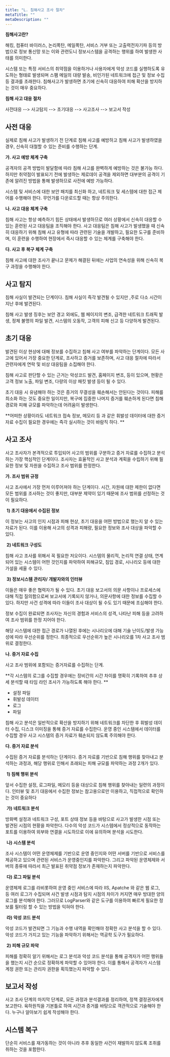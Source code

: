 ```yaml
---
title: "L. 침해사고 조사 절차"
metaTitle: ""
metaDescription: ""
---
```


**침해사고란?**

해킹, 컴퓨터 바이러스, 논리폭탄, 메일폭탄, 서비스 거부 또는 고출력전자기파 등의 방법으로 정보 통신망 또는 이와 관련도니 정보시스템을 공격하는 행위를 하여 발생한 사태를 의미한다.

시스템 또는 특정 서비스의 취약점을 이용하거나 사용자에게 악성 코드를 실행하도록 유도하는 형태로 발생되며 스팸 메일의 대량 발송, 비인가된 네트워크에 접근 및 정보 수집 등 결과를 초래한다. 침해사고가 발생하면 초기에 신속히 대응하여 피해 확산을 방지하는 것이 매우 중요하다.  

**침해 사고 대응 절차**

사전대응 --> 사고탐지 --> 초기대응 --> 사고조사 --> 보고서 작성

## 사전 대응

실제로 침해 사고가 발생하기 전 단계로 침해 사고를 예방하고 침해 사고가 발생하였을 경우, 신속히 대철할 수 있는 준비를 수행하는 단계. 

**가. 사고 예방 체계 구축**

공격자의 공격 방법이 발달함에 따라 침해 사고를 완벽하게 예방하는 것은 불가능 하다. 하지만 취약점이 발표되기 전에 발생하는 제로데이 공격을 제외하면 대부분의 공격이 기존에 알려진 방법을 통해 발생하므로 사전에 예방 가능하다. 

시스템 및 서비스에 대한 보안 패치를 최신화 하고, 네트워크 및 세스템에 대한 접근 제어를 수행해야 한다. 무언가를 다운로드할 때는 항상 주의한다.

**나. 사고 대응 체계 구축**

침해 사고는 항상 예측하기 힘든 상태에서 발생하므로 여러 상황에서 신속히 대응할 수 있는 훈련된 사고 대응팀을 조직해야 한다.  사고 대응팀은 침해 사고가 발생했을 때 신속히 대응하기 위해 침해 사고 유형에 따라 관련된 기술을 개발하고, 필요한 도구를 준비하며, 이 훈련을 수행하여 현장에서 즉시 대응할 수 있는 체계를 구축해야 한다. 

**다. 사고 후 복구 체계 구축**

침해 사고에 대한 조사가 끝나고 문제가 해결된 뒤에는 사업의 연속성을 위해 신속히 복구 과정을 수행해야 한다. 

## 사고 탐지

침해 사실이 발견되는 단계이다. 침해 사실이 즉각 발견될 수 있지만 ,주로 다소 시간이 지난 후에 발견된다. 

침해 사고 발생 징후는 보안 경고 외에도, 웹 페이지의 변조, 급격한 네트워크 트래픽 발생, 정체 불명의 파일 발견, 시스템의 오동작, 고객의 피해 신고 등 다양하게 발견된다. 

## 초기 대응

발견된 이상 현상에 대해 정보를 수집하고 침해 사고 여부를 파악하는 단계이다. 모든 사고에 있어서 가장 중요한 단계로, 조사하고 증거를 보존하며, 사고 대응 절차에 따라서 관련자에게 연락 및 비상 대응팀을 소집해야 한다. 

침해 사고로 판단할 수 있는 근거는 악성코드 발견, 홈페이지 변조, 등이 있으며, 현황은 고객 정보 노출, 파일 변조, 다량의 이상 패킷 발생 등이 될 수 있다. 

초기 대응 시 유념해야 하는 것은 증거의 무결성을 훼손해서는 안된다는 것이다. 피해를 최소화 하는 것도 중요한 일이지만, 복구에 집중한 나머지 증거를 훼손하게 된다면 침해 경로와 피해 규모를 파악하는데 어려움이 발생한다. 

**어떠한 상황이라도 네트워크 접속 정보, 메모리 등 과 같은 휘발성 데이터에 대한 증거 자료 수집이 필요한 경우에는 즉각 실시하는 것이 바람직 하다. **

## 사고 조사

사고 조사자가 본격적으로 투입되어 사고의 범위를 구분하고 증거 자료를 수집하고 분석하는 가장 핵심적인 단계이다. 조사자는 효율적인 사고 분석과 계획을 수립하기 위해 필요한 정보 및 자원을 수집하고 조사 범위를 한정한다. 

**가. 조사 범위 규정**

사고 조사에서 가장 먼저 이루어져야 하는 단계이다. 시간, 자원에 대한 제한이 없다면 모든 범위를 조사하는 것이 좋지만,  대부분 제약이 있기 때문에 조사 범위를 선정하는 것이 필요하다. 

​	**1) 초기 대응에서 수집된 정보**

이 정보는 사고의 인지 시점과 피해 현상, 초기 대응을 어떤 방법으로 했는지 알 수 있는 자료가 된다. 이를 이용해 사고의 성격과 피해량, 필요한 정보와 조사 대상을 파악할 수 있다. 

​	**2) 네트워크 구성도**

침해 사고 조사를 위해서 꼭 필요한 저오이다. 시스템의 물리적, 논리적 연결 상태, 연계되어 있는 시스템이 어떤 것인지를 파악하여 피해규모, 침입 경로, 시나리오 등에 대한 가설을 세울 수 있다. 

​	**3) 정보시스템 관리자/ 개발자와의 인터뷰**

이들은 매우 좋은 협력자가 될 수  있다. 초기 대응 보고서의 의문 사항이나 프로세스에 대해 직접 질의함으로써 보고서에 기록되지 않거나, 의문사항에 대한 정보를 수집할 수 있다. 하지만 사건 성격에 따라 이들이 조사 대상이 될 수도 있기 때문에 조심해야 한다. 

정보 수집이 완료되면 조사자는 자신의 경험과 서비스의 성격, 나타난 피해 등을 고려하여 조사 범위를 한정 지어야 한다. 

해당 시스템에 대한 접근 경로가 나열된 후에는 시나리오에 대해 기술 난이도/발생 가능성에 따라 우선순위를 정한다. 최종적으로 우선순위가 높은 시나리오를 1차 사고 조사 범위로 결정한다. 

**나. 증거 자료 수집**

사고 조사 범위에 포함되는 증거자료를 수집하는 단계. 

**각 시스템의 로그를 수집할 경우에는 장비간의 시간 차이를 명확히 기록하여 추후 상세 분석할 때 타임 라인 조사가 가능하도록 해야 한다. **

- 설정 파일
- 휘발성 데이터
- 로그
- 파일

침해 사고 분석은 일반적으로 확산을 방지하기 위해 네트워크를 차단한 후 휘발성 데이터 수집, 디스크 이미징을 통해 증거 자료를 수집한다. 운영 중인 시스템에서 데이터를 수집할 경우 사고 시스템의 증거 자료가 훼손되지 않도록 주의해야 한다. 

**다. 증거 자료 분석**

수집된 증거 자료를 분석하는 단계이다. 증거 자료를 기반으로 침해 행위를 찾아내고 분석하는 과정과, 해당 행위로 인해서 초래되는 피해 규모를 파악하는 과정 2개가 있다. 

​	**1) 침해 행위 분석**

앞서 수집한 설정, 로그파일, 메모리 등을 대상으로 침해 행위를 찾아내는 일련의 과정이다. 인터뷰 및 초기 대응에서 수집한 정보는 참고용으로만 이용하고, 직접적으로 확인하는 것이 중요하다 

​		**가) 네트워크 분석**

방화벽 설정과 네트워크 구성, 포트 상태 정보 등을 바탕으로 사고가 발생한 시점 또는 발견된 시점의 현황을 파악한다. 다수의 악성 코드가 시스템에서 정상적으로 동작하는 포트를 이용하여 외부와 연결을 시도하므로 이에 유의하며 분석을 시도한다. 

​		**나) 시스템 분석**

조사 시스템이 어떤 운영체제를 기반으로 운영 중인지와 어떤 서버를 기반으로 서비스를 제공하고 있으며 관련된 서비스가 운영중인지를 파악한다. 그리고 파악된 운영체제와 서버의 종류에 따라서 최근 발표된 취약점 정보가 존재하는지 파악한다. 

​		**다) 로그 파일 분석**

운영체제 로그를 라비롯하여 운영 중인 서비스에 따라 IIS, Apatche 와 같은 웹 로그, 등 여러 로그가 수집되며 사건 발생 시점과 탐지 시점의 차이가 커지면 매우 방대한 양의 로그를 분석해야 한다. 그러므로 LogParser와 같은 도구를 이용하여 빠르게 필요한 정보를 필터링 할 수 있는 방법을 익혀야 한다. 

​		**라) 악성 코드 분석**

악성 코드가 발견되면 그 기능과 수행 내역을 확인해야 정확한 사고 분석을 할 수 있다. 악성 코드가 가지고 있는 기능을 파악하기 위해서는 역공학 도구가 필요하다. 

​	**2) 피해 규모 파악**

피해를 정확히 알기 위해서는 로그 분석과 악성 코드 분석을 통해 공격자가 어떤 행위들을 했는지 시간 순으로 정확하게 파악할 수 있어야 한다. 이를 통해서 공격자가 시스템 계정 권한 또는 관리자 권한을 획득했는지 파악할 수 있다. 



## 보고서 작성

사고 조사 단계의 마지막 단계로, 모든 과정과 분석결과를 정리하여, 정책 결정권자에게 보고한다. 육하원칙을 기본틀로 하여 시간과 증거를 바탕으로 객관적으로 기술해야 한다. 누구나 알아보기 쉽게 작성해야 한다. 

## 시스템 복구

단순히 서비스를 재가동하는 것이 아니라 추후 동일한 사건이 재발하지 않도록 조취를 취하는 것을 포함한다. 